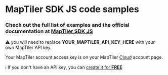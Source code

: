 # MapTiler SDK JS code samples

### Check out the full list of examples and the official documentation at [MapTiler SDK JS](https://docs.maptiler.com/sdk-js/)

:warning: you will need to replace **YOUR_MAPTILER_API_KEY_HERE** with your own MapTiler API key.

Your MapTiler account access key is on your MapTiler [Cloud](https://cloud.maptiler.com/account/keys/) account page. 

:information_source: If you don't have an API key, you can [create it for **FREE**](https://cloud.maptiler.com/start)
